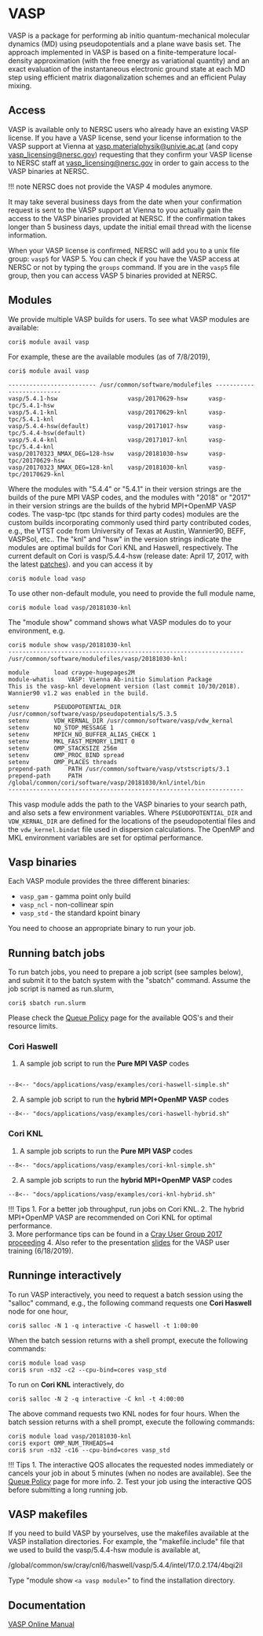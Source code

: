 # VASP

VASP is a package for performing ab initio quantum-mechanical
molecular dynamics (MD) using pseudopotentials and a plane wave basis
set. The approach implemented in VASP is based on a finite-temperature
local-density approximation (with the free energy as variational
quantity) and an exact evaluation of the instantaneous electronic
ground state at each MD step using efficient matrix diagonalization
schemes and an efficient Pulay mixing.

## Access

VASP is available only to NERSC users who already have an existing
VASP license.  If you have a VASP license, send your license
information to the VASP support at Vienna at
vasp.materialphysik@univie.ac.at (and copy <vasp_licensing@nersc.gov>)
requesting that they confirm your VASP license to NERSC staff at
vasp_licensing@nersc.gov in order to gain access to the VASP binaries
at NERSC.

!!! note
	NERSC does not provide the VASP 4 modules anymore. 

It may take several business days from the date when your confirmation
request is sent to the VASP support at Vienna to you actually gain the
access to the VASP binaries provided at NERSC. If the confirmation
takes longer than 5 business days, update the initial email thread with
the license information.

When your VASP license is confirmed, NERSC will add you to a unix file
group: `vasp5` for VASP 5. You can check if you have
the VASP access at NERSC or not by typing the `groups` command. If you
are in the `vasp5` file group, then you can access VASP 5 binaries provided at NERSC. 

## Modules

We provide multiple VASP builds for users. To see what VASP modules are available:
```shell
cori$ module avail vasp
```
For example, these are the available modules (as of 7/8/2019),

```shell
cori$ module avail vasp

------------------------- /usr/common/software/modulefiles --------------------------
vasp/5.4.1-hsw                    vasp/20170629-hsw      vasp-tpc/5.4.1-hsw
vasp/5.4.1-knl                    vasp/20170629-knl      vasp-tpc/5.4.1-knl
vasp/5.4.4-hsw(default)           vasp/20171017-hsw      vasp-tpc/5.4.4-hsw(default)
vasp/5.4.4-knl                    vasp/20171017-knl      vasp-tpc/5.4.4-knl
vasp/20170323_NMAX_DEG=128-hsw    vasp/20181030-hsw      vasp-tpc/20170629-hsw
vasp/20170323_NMAX_DEG=128-knl    vasp/20181030-knl      vasp-tpc/20170629-knl
```

Where the modules with "5.4.4" or "5.4.1" in their version strings are the builds of the pure MPI VASP codes, 
and the modules with "2018" or "2017" in their version strings are the builds of the hybrid MPI+OpenMP VASP codes. 
The vasp-tpc (tpc stands for third party codes) modules are the custom builds incorporating commonly used 
third party contributed codes, e.g., the VTST code from University of Texas at Austin,  Wannier90, BEFF, VASPSol, etc.. 
The "knl" and "hsw" in the version strings indicate the modules are optimal builds for Cori KNL and Haswell, respectively. 
The current default on Cori is vasp/5.4.4-hsw (release date: April 17, 2017, with the latest [patches](https://www.vasp.at/index.php/news)).
and you can access it by 

```shell
cori$ module load vasp
```
To use other non-default module, you need to provide the full module name, 
```shell
cori$ module load vasp/20181030-knl
```
The "module show" command shows what VASP modules do to your environment, e.g. 

```shell
cori$ module show vasp/20181030-knl
-------------------------------------------------------------------
/usr/common/software/modulefiles/vasp/20181030-knl:

module		 load craype-hugepages2M 
module-whatis	 VASP: Vienna Ab-initio Simulation Package
This is the vasp-knl development version (last commit 10/30/2018). Wannier90 v1.2 was enabled in the build.
 
setenv		 PSEUDOPOTENTIAL_DIR /usr/common/software/vasp/pseudopotentials/5.3.5 
setenv		 VDW_KERNAL_DIR /usr/common/software/vasp/vdw_kernal 
setenv		 NO_STOP_MESSAGE 1 
setenv		 MPICH_NO_BUFFER_ALIAS_CHECK 1 
setenv		 MKL_FAST_MEMORY_LIMIT 0 
setenv		 OMP_STACKSIZE 256m 
setenv		 OMP_PROC_BIND spread 
setenv		 OMP_PLACES threads 
prepend-path	 PATH /usr/common/software/vasp/vtstscripts/3.1
prepend-path	 PATH /global/common/cori/software/vasp/20181030/knl/intel/bin 
-------------------------------------------------------------------
```

This vasp module adds the path to the VASP binaries to your search path, and also sets a few environment variables. 
Where `PSEUDOPOTENTIAL_DIR` and `VDW_KERNAL_DIR` are defined for the locations of the pseudopotential files and the `vdw_kernel.bindat`
file used in dispersion calculations. The OpenMP and MKL environment variables are set for optimal performance. 

## Vasp binaries

Each VASP module provides the three different binaries:

* `vasp_gam` - gamma point only build
* `vasp_ncl` - non-collinear spin
* `vasp_std` - the standard kpoint binary

You need to choose an appropriate binary to run your job.

## Running batch jobs 
To run batch jobs, you need to prepare a job script (see samples below), and submit it to the batch system 
with the "sbatch" command. Assume the job script is named as run.slurm, 

```shell
cori$ sbatch run.slurm
```

Please check the [Queue Policy](http://docs.nersc.gov/jobs/policy/) page for the available QOS's and their resource limits. 
 
### Cori Haswell

1. A sample job script to run the **Pure MPI VASP** codes
```slurm

--8<-- "docs/applications/vasp/examples/cori-haswell-simple.sh"
```
2. A sample job script to run the **hybrid MPI+OpenMP VASP** codes
```slurm
--8<-- "docs/applications/vasp/examples/cori-haswell-hybrid.sh"
```

### Cori KNL

1. A sample job scripts to run the **Pure MPI VASP** codes
```slurm
--8<-- "docs/applications/vasp/examples/cori-knl-simple.sh"
```

2. A sample job scripts to run the **hybrid MPI+OpenMP VASP** codes
```slurm
--8<-- "docs/applications/vasp/examples/cori-knl-hybrid.sh"
```

!!! Tips
    1. For a better job throughput, run jobs on Cori KNL. 
    2. The hybrid MPI+OpenMP VASP are recommended on Cori KNL for optimal performance.  
    3. More performance tips can be found in a [Cray User Group 2017 proceeding](https://cug.org/proceedings/cug2017_proceedings/includes/files/pap134s2-file1.pdf)
    4. Also refer to the presentation [slides](https://www.nersc.gov/users/training/events/vasp-user-hands-on-knl-training-june-18-2019/) for the VASP user training (6/18/2019).

## Runninge interactively
To run VASP interactively, you need to request a batch session using the "salloc" command, e.g.,
the following command requests one **Cori Haswell** node for one hour,

```shell
cori$ salloc -N 1 -q interactive -C haswell -t 1:00:00
```
When the batch session returns with a shell prompt, execute the following commands: 
```shell
cori$ module load vasp 
cori$ srun -n32 -c2 --cpu-bind=cores vasp_std
```
To run on **Cori KNL** interactively, do

```shell
cori$ salloc -N 2 -q interactive -C knl -t 4:00:00
```
The above command requests two KNL nodes for four hours. When the batch session returns with a shell prompt, execute the following commands:
```shell
cori$ module load vasp/20181030-knl
cori$ export OMP_NUM_TRHEADS=4
cori$ srun -n32 -c16 --cpu-bind=cores vasp_std
```

!!! Tips
    1. The interactive QOS allocates the requested nodes immediately or cancels your job in about 5 minutes (when no nodes are available). 
See the [Queue Policy](http://docs.nersc.gov/jobs/policy/) page for more info. 
    2. Test your job using the interactive QOS before submitting a long running job.

## VASP makefiles
If you need to build VASP by yourselves, use the makefiles available at the VASP installation directories. 
For example, the "makefile.include" file that we used to build the vasp/5.4.4-hsw module is available at,

/global/common/sw/cray/cnl6/haswell/vasp/5.4.4/intel/17.0.2.174/4bqi2il 

Type "module show `<a vasp module>`" to find the installation directory. 

## Documentation

[VASP Online Manual](http://cms.mpi.univie.ac.at/vasp/vasp/vasp.html)

